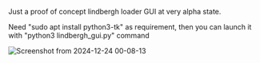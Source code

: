 Just a proof of concept lindbergh loader GUI at very alpha state.

Need "sudo apt install python3-tk" as requirement, then you can launch it with "python3 lindbergh_gui.py" command

![Screenshot from 2024-12-24 00-08-13](https://github.com/user-attachments/assets/17b11138-9ea1-44c7-a16e-cd015ee5b232)
